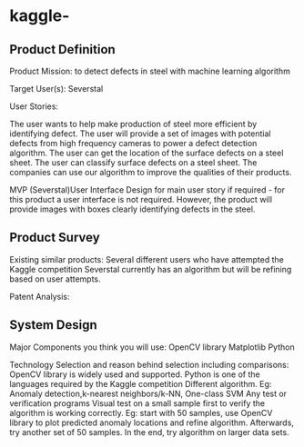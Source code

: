 # kaggle-
## Product Definition
  Product Mission: to detect defects in steel with machine learning algorithm
  
  Target User(s): Severstal
  
  User Stories:
  
  The user wants to help make production of steel more efficient by identifying defect.
  The user will provide a set of images with potential defects from high frequency cameras to power a defect detection      algorithm.
  The user can get the location of the surface defects on a steel sheet.
  The user can classify surface defects on a steel sheet.
  The companies can use our algorithm to  improve the qualities of their products.
  
  MVP
  (Severstal)User Interface Design for main user story if required - for this product a user interface is not required.   However, the product will provide images with boxes clearly identifying defects in the steel.
  
 ## Product Survey 
  Existing similar products:
  Several different users who have attempted the Kaggle competition
  Severstal currently has an algorithm but will be refining based on user attempts.
  
  Patent Analysis:

## System Design
  Major Components you think you will use:
    OpenCV library
    Matplotlib
    Python

  Technology Selection and reason behind selection including comparisons:
    OpenCV library is widely used and supported.
    Python is one of the languages required by the Kaggle competition
    Different algorithm. Eg: Anomaly detection,k-nearest neighbors/k-NN, One-class SVM 
    Any test or verification programs
    Visual test on a small sample first to verify the algorithm is working correctly. Eg: start with 50 samples, use OpenCV       library to plot predicted anomaly locations and refine algorithm. Afterwards, try another set of 50 samples. In the end,       try algorithm on larger data sets.


